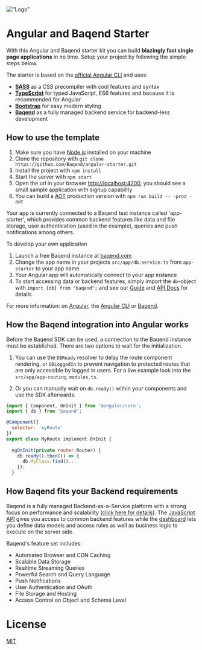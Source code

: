 !["Logo"](https://cdn.rawgit.com/Baqend/angular-starter/master/src/assets/Angular+Baqend.svg)


# Angular and Baqend Starter
With this Angular and Baqend starter kit you can build **blazingly fast single page applications** in no time. Setup your project by following the simple steps below.

The starter is based on the [official Angular CLI](https://github.com/angular/angular-cli) and uses:

* [**SASS**](http://sass-lang.com) as a CSS precompiler with cool features and syntax
* [**TypeScript**](https://www.typescriptlang.org) for typed JavaScript, ES6 features and because it is recommended for Angular
* [**Bootstrap**](http://getbootstrap.com) for easy modern styling
* [**Baqend**](http://www.baqend.com) as a fully managed backend service for backend-less development

## How to use the template

1. Make sure you have [Node.js](https://nodejs.org/en/) installed on your machine
2. Clone the repository with `git clone https://github.com/Baqend/angular-starter.git`
3. Install the project with `npm install`
4. Start the server with `npm start`
5. Open the url in your browser [http://localhost:4200](http://localhost:4200), you should see a small sample application with signup capability
6. You can build a [AOT](https://angular.io/docs/ts/latest/cookbook/aot-compiler.html) production version with `npm run build -- -prod -aot`

Your app is currently connected to a Baqend test instance called 'app-starter', which provides common backend features like data and file storage, user authentication (used in the example), queries and push notifications among others.

To develop your own application 

1. Launch a free Baqend instance at [baqend.com](http://dashboard.baqend.com/register)
2. Change the app name in your projects `src/app/db.service.ts` from `app-starter` to your app name
3. Your Angular app will automatically connect to your app instance
4. To start accessing data or backend features, simply import the `db`-object with `import {db} from "baqend";` 
and see our [Guide](http://www.baqend.com/guide/#accessing-data) and [API Docs](http://www.baqend.com/js-sdk/latest/baqend.html) for details

For more information: on [Angular](https://angular.io/docs/ts/latest/), the 
[Angular CLI](https://github.com/angular/angular-cli) or [Baqend](http://www.baqend.com).

## How the Baqend integration into Angular works

Before the Baqend SDK can be used, a connection to the Baqend instance must be established. There are two options 
to wait for the initialization. 

1. You can use the `DBReady` resolver to delay the route component rendering, or `DBLoggedIn` to prevent navigation to 
protected routes that are only accessible by logged in users. For a live example look into the `src/app/app-routing.modules.ts`.

2. Or you can manually wait on `db.ready()` within your components and use the SDK afterwards.
```js 
import { Component, OnInit } from '@angular/core';
import { db } from 'baqend';

@Component({
  selector: 'myRoute'
})
export class MyRoute implement OnInit {
  
  ngOnInit(private router:Router) {
    db.ready().then(() => {
      db.MyClass.find()...
    });
  }
```

## How Baqend fits your Backend requirements

Baqend is a fully managed Backend-as-a-Service platform with a strong focus on performance and scalability 
([click here for details](http://blog.baqend.com/post/139788321880/bringing-web-performance-to-the-next-level-an)). 
The [JavaScript API](http://www.baqend.com/js-sdk/latest/baqend.html) gives you access to common backend features 
while the [dashboard](http://www.baqend.com/guide/#baqend-dashboard) lets you define data models and access rules as 
well as business logic to execute on the server side.

Baqend's feature set includes: 

* Automated Browser and CDN Caching
* Scalable Data Storage
* Realtime Streaming Queries
* Powerful Search and Query Language
* Push Notifications
* User Authentication and OAuth
* File Storage and Hosting
* Access Control on Object and Schema Level

# License

[MIT](https://github.com/Baqend/angular-starter/blob/master/LICENSE) 
